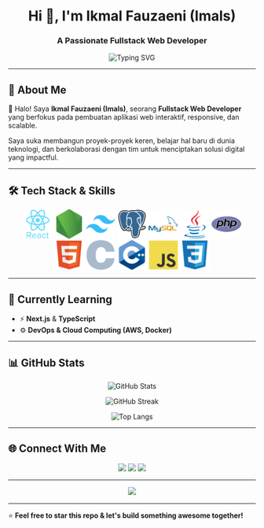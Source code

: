 <h1 align="center">Hi 👋, I'm Ikmal Fauzaeni (Imals)</h1>
<h3 align="center">A Passionate Fullstack Web Developer</h3>

<p align="center">
  <img src="https://readme-typing-svg.herokuapp.com?font=Fira+Code&size=22&pause=1000&color=00BFFF&center=true&vCenter=true&width=500&lines=Fullstack+Web+Developer;React+%7C+Node+%7C+Java+%7C+PHP;Open+to+Collaboration+%F0%9F%92%AA" alt="Typing SVG" />
</p>

---

## 🚀 About Me
👋 Halo! Saya **Ikmal Fauzaeni (Imals)**, seorang **Fullstack Web Developer** yang berfokus pada pembuatan aplikasi web interaktif, responsive, dan scalable.

Saya suka membangun proyek-proyek keren, belajar hal baru di dunia teknologi, dan berkolaborasi dengan tim untuk menciptakan solusi digital yang impactful.

---

## 🛠 Tech Stack & Skills

<p align="center">
  <img src="https://raw.githubusercontent.com/devicons/devicon/master/icons/react/react-original-wordmark.svg" alt="React" width="60" height="60"/>
  <img src="https://raw.githubusercontent.com/devicons/devicon/master/icons/nodejs/nodejs-original.svg" alt="Node.js" width="60" height="60"/>
  <img src="https://raw.githubusercontent.com/devicons/devicon/master/icons/tailwindcss/tailwindcss-plain.svg" alt="Tailwind CSS" width="60" height="60"/>
  <img src="https://raw.githubusercontent.com/devicons/devicon/master/icons/postgresql/postgresql-original.svg" alt="PostgreSQL" width="60" height="60"/>
  <img src="https://raw.githubusercontent.com/devicons/devicon/master/icons/mysql/mysql-original-wordmark.svg" alt="MySQL" width="60" height="60"/>
  <img src="https://raw.githubusercontent.com/devicons/devicon/master/icons/java/java-original.svg" alt="Java" width="60" height="60"/>
  <img src="https://raw.githubusercontent.com/devicons/devicon/master/icons/php/php-original.svg" alt="PHP" width="60" height="60"/>
  <img src="https://raw.githubusercontent.com/devicons/devicon/master/icons/html5/html5-original.svg" alt="HTML5" width="60" height="60"/>
  <img src="https://raw.githubusercontent.com/devicons/devicon/master/icons/c/c-original.svg" alt="C" width="60" height="60"/>
  <img src="https://raw.githubusercontent.com/devicons/devicon/master/icons/cplusplus/cplusplus-original.svg" alt="C++" width="60" height="60"/>
  <img src="https://raw.githubusercontent.com/devicons/devicon/master/icons/javascript/javascript-original.svg" alt="JavaScript" width="60" height="60"/>
  <img src="https://raw.githubusercontent.com/devicons/devicon/master/icons/css3/css3-original.svg" alt="CSS3" width="60" height="60"/>
</p>

---

## 🌱 Currently Learning

- ⚡ **Next.js** & **TypeScript**
- ⚙️ **DevOps & Cloud Computing (AWS, Docker)**

---

## 📊 GitHub Stats

<p align="center">
  <img src="https://github-readme-stats.vercel.app/api?username=ikmalfauzaeni&show_icons=true&theme=radical" alt="GitHub Stats" />
</p>

<p align="center">
  <img src="https://github-readme-streak-stats.herokuapp.com/?user=ikmalfauzaeni&theme=radical" alt="GitHub Streak" />
</p>

<p align="center">
  <img src="https://github-readme-stats.vercel.app/api/top-langs/?username=ikmalfauzaeni&layout=compact&theme=radical" alt="Top Langs" />
</p>

---

## 🌐 Connect With Me

<p align="center">
  <a href="https://github.com/ikmalfauzaeni"><img src="https://img.shields.io/badge/GitHub-171515?style=for-the-badge&logo=github&logoColor=white" /></a>
  <a href="https://www.linkedin.com/in/ikmal-fauzaeni/"><img src="https://img.shields.io/badge/LinkedIn-0A66C2?style=for-the-badge&logo=linkedin&logoColor=white" /></a>
  <a href="mailto:imals.dev@gmail.com"><img src="https://img.shields.io/badge/Gmail-D14836?style=for-the-badge&logo=gmail&logoColor=white" /></a>
</p>

---

<p align="center">
  <img src="https://media.giphy.com/media/qgQUggAC3Pfv687qPC/giphy.gif" width="300" />
</p>

---

⭐ **Feel free to star this repo & let's build something awesome together!**
